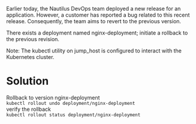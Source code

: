 Earlier today, the Nautilus DevOps team deployed a new release for an application. However, a customer has reported a bug related to this recent release. Consequently, the team aims to revert to the previous version.


There exists a deployment named nginx-deployment; initiate a rollback to the previous revision.

Note: The kubectl utility on jump_host is configured to interact with the Kubernetes cluster.



# Solution  
Rollback to version nginx-deployment     
`kubectl rollout undo deployment/nginx-deployment`    
verify the rollback    
`kubectl rollout status deployment/nginx-deployment`     
